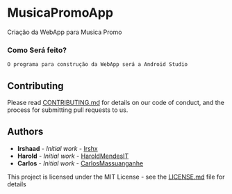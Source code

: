 # MusicaPromoApp

Criação da WebApp para Musica Promo

### Como Será feito?
```
O programa para construção da WebApp será a Android Studio 
```

## Contributing

Please read [CONTRIBUTING.md](https://gist.github.com/PurpleBooth/b24679402957c63ec426) for details on our code of conduct, and the process for submitting pull requests to us.


## Authors

* **Irshaad** - *Initial work* - [Irshx](https://github.com/irshx)
* **Harold** - *Initial work* - [HaroldMendesIT](https://github.com/HaroldMendesIT)
* **Carlos** - *Initial work* - [CarlosMassuanganhe](https://github.com/CarlosMassuanganhe)



This project is licensed under the MIT License - see the [LICENSE.md](LICENSE.md) file for details
